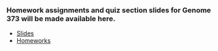 ### Homework assignments and quiz section slides for Genome 373 will be made available here.

- [Slides](/genome373/slides)
- [Homeworks](/genome373/homeworks)
